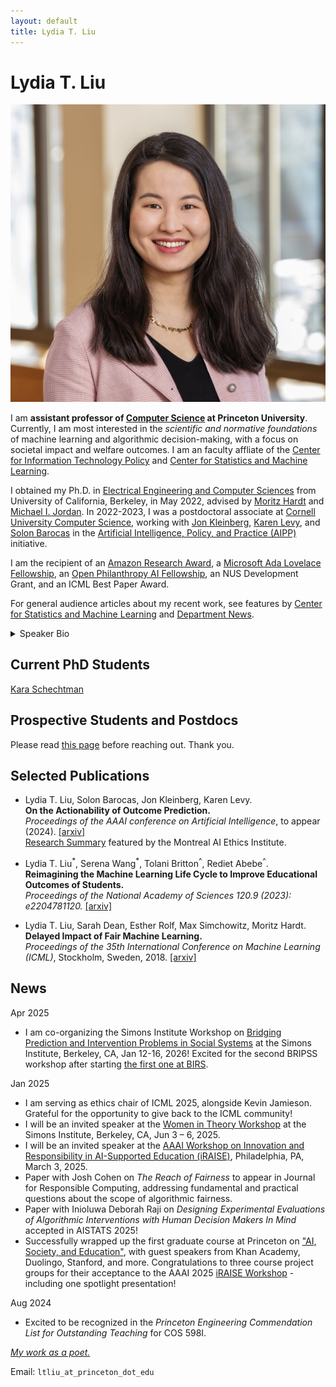 ```yaml
---
layout: default
title: Lydia T. Liu 
---
```

	
	
# Lydia T. Liu #

<img src="img/01 - Liu 2024 DKC - small.jpg" alt="Photo" class="leftside_image" title="Photo Credit: David Kelly Crow">

I am **assistant professor of [Computer Science](https://www.cs.princeton.edu) at Princeton University**. Currently, I am most interested in the _scientific and normative foundations_ of machine learning and algorithmic decision-making, with a focus on societal impact and welfare outcomes. I am an faculty affliate of the [Center for Information Technology Policy](https://citp.princeton.edu) and [Center for Statistics and Machine Learning](https://csml.princeton.edu).

 I obtained my Ph.D. in [Electrical Engineering and Computer Sciences](https://eecs.berkeley.edu/) from University of California, Berkeley, in May 2022, advised by [Moritz Hardt](http://mrtz.org/) and [Michael I. Jordan](https://people.eecs.berkeley.edu/~jordan/). In 2022-2023, I was a postdoctoral associate at [Cornell University Computer Science](http://cis.cornell.edu/cornell-computing-information-science), working with [Jon Kleinberg](https://www.cs.cornell.edu/home/kleinber/), [Karen Levy](https://www.karen-levy.net), and [Solon Barocas](http://solon.barocas.org) in the [Artificial Intelligence, Policy, and Practice (AIPP)](https://aipp.cis.cornell.edu) initiative. 
 
I am the recipient of an [Amazon Research Award](https://www.amazon.science/research-awards/program-updates/99-amazon-research-awards-recipients-announced), a [Microsoft Ada Lovelace Fellowship](https://www.microsoft.com/en-us/research/academic-program/ada-lovelace-fellowship/), an [Open Philanthropy AI Fellowship](https://www.openphilanthropy.org/focus/global-catastrophic-risks/potential-risks-advanced-artificial-intelligence/open-phil-ai-fellowship-2019-class), an NUS Development Grant, and an ICML Best Paper Award. 

For general audience articles about my recent work, see features by [Center for Statistics and Machine Learning](https://csml.princeton.edu/news/lydia-liu-rethinking-ai’s-impact-society-through-lens-fairness) and [Department News](https://www.cs.princeton.edu/news/lydia-liu-expert-social-impacts-machine-learning-has-joined-faculty).

<details>
  <summary>Speaker Bio</summary>
  <p>Lydia Liu is an Assistant Professor of Computer Science at Princeton University. Her research examines the theoretical foundations of machine learning and algorithmic decision-making, with a focus on long-term societal impact. She obtained her Ph.D. in electrical engineering and computer sciences from the University of California, Berkeley, and completed her postdoctoral research at Cornell University at the Artificial Intelligence, Policy, and Practice (AIPP) initiative.
She is the recipient of an Amazon Research Award, fellowships from Microsoft and  Open Philanthropy, and an ICML Best Paper Award.</p>
</details>


## Current PhD Students
[Kara Schechtman](https://www.karaschechtman.com/about)

## Prospective Students and Postdocs
Please read [this page](/prospective) before reaching out. Thank you.

## Selected Publications
* Lydia T. Liu, Solon Barocas, Jon Kleinberg, Karen Levy.  
**On the Actionability of Outcome Prediction.**  
*Proceedings of the AAAI conference on Artificial Intelligence*, to appear (2024). [[arxiv]](https://arxiv.org/abs/2309.04470)  
[Research Summary](https://montrealethics.ai/on-the-actionability-of-outcome-prediction/) featured by the Montreal AI Ethics Institute.

* Lydia T. Liu<sup>\*</sup>, Serena Wang<sup>\*</sup>, Tolani Britton<sup>^</sup>, Rediet Abebe<sup>^</sup>.  
**Reimagining the Machine Learning Life Cycle to Improve Educational Outcomes of Students.**  
*Proceedings of the National Academy of Sciences 120.9 (2023): e2204781120.* [[arxiv]](http://arxiv.org/abs/2209.03929) <!--[[eprint]](https://www.pnas.org/eprint/3RXWD4U8UFVCHHUWGFGY/full) [[slides]](/assets/ml4ed-bair-talk.pdf) --> 

* Lydia T. Liu, Sarah Dean, Esther Rolf, Max Simchowitz, Moritz Hardt.  
**Delayed Impact of Fair Machine Learning.**  
*Proceedings of the 35th International Conference on Machine Learning (ICML)*, Stockholm, Sweden, 2018. [[arxiv]](https://arxiv.org/abs/1803.04383)

## News
Apr 2025
* I am co-organizing the Simons Institute Workshop on [Bridging Prediction and Intervention Problems in Social Systems](https://simons.berkeley.edu/workshops/bridging-prediction-intervention-problems-social-systems) at the Simons Institute, Berkeley, CA,  Jan 12-16, 2026!  Excited for the second BRIPSS workshop after starting [the first one at BIRS](http://www.birs.ca/events/2024/5-day-workshops/24w5283).


Jan 2025  
* I am serving as ethics chair of ICML 2025, alongside Kevin Jamieson. Grateful for the opportunity to give back to the ICML community!
* I will be an invited speaker at the [Women in Theory Workshop](https://womenintheory.wordpress.com) at the Simons Institute, Berkeley, CA,  Jun 3 – 6, 2025. 
* I will be an invited speaker at the [AAAI Workshop on Innovation and Responsibility in AI-Supported Education (iRAISE)](https://iraise-25-aaai.my.canva.site/#agenda), Philadelphia, PA, March 3, 2025.  
* Paper with Josh Cohen on _The Reach of Fairness_ to appear in Journal for Responsible Computing, addressing fundamental and practical questions about the scope of algorithmic fairness.  
* Paper with Inioluwa Deborah Raji on _Designing Experimental Evaluations of Algorithmic Interventions with Human Decision Makers In Mind_ accepted in AISTATS 2025!  
* Successfully wrapped up the first graduate course at Princeton on  ["AI, Society, and Education"](/teaching), with guest speakers from Khan Academy, Duolingo, Stanford, and more. Congratulations to three course project groups for their acceptance to the AAAI 2025 [iRAISE Workshop](https://iraise-25-aaai.my.canva.site/) - including one spotlight presentation!  

Aug 2024   
* Excited to be recognized in the _Princeton Engineering Commendation List for Outstanding Teaching_ for COS 598I.

<!--
> I am presenting work with my students and collaborators ([Liu et al 2024](https://drive.google.com/file/d/1x4tdWdjRK-yB9-agNOPVFr4na-Q5QKYl/view?usp=sharing), [Raji and Liu 2024](), [Stroebl et al 2024]()) at the ICML 2024 Workshop on Humans, Algorithmic Decision-Making and Society: Modeling Interactions and Impact!  
> I will be an invited speaker at TTIC Workshop on Data-Driven Decision Processes: From Theory to Practice (August 26-28).
--> 

<!-- I received an Amazon Research Award for the proposal _From Predictions to Positive Impact: Foundations of Responsible AI in Social Systems_.   --> 
<!-- I co-organized the [BIRS workshop](http://www.birs.ca/events/2024/5-day-workshops/24w5283) on _Bridging Prediction and Intervention Problems in Social Systems_ with  Inioluwa Deborah Raji, Angela Zhou, and Arvind Narayanan, June 3-7, 2024.--> 


<!--Recent talk at the Simons Institute workshop on Societal Considerations and Applications (November 2022):
<iframe width="560" height="315" src="https://www.youtube.com/embed/P1SBnDTylko" title="YouTube video player" frameborder="0" allow="accelerometer; autoplay; clipboard-write; encrypted-media; gyroscope; picture-in-picture" allowfullscreen></iframe> --> 

<!-- [pictures](https://www.flickr.com/photos/158535173@N08/) --> 
[*My work as a poet.*](https://lydialiupoet.com/the-problem-of-deer)

<!-- **Updates**. 
> (Nov 2022) I gave a talk at the Simons workshop on Societal Considerations and Applications.
 (Sep 2022) Our cross-disciplinary study of machine learning in education, *Lost in Translation: Reimagining the Machine Learning Life Cycle in Education*, is on [arXiv](http://arxiv.org/abs/2209.03929).
  (Oct 2021) [I attended MIT EECS Rising Stars 2021](https://risingstars21-eecs.mit.edu/liu-lydia-tingruo/)---[apply](https://risingstars21-eecs.mit.edu) for the fall 2022 workshop at UT Austin! We presented our [poster for _Strategic ranking_](/assets/strategic_ranking_poster.pdf) at the inaugural ACM conference on EAAMO. [_Bandit Learning in Decentralized Matching Markets_](https://jmlr.org/papers/v22/20-1429.html) is in vol. 22 of JMLR. See [EC workshop poster](/assets/decentralizedbandits_poster.pdf) and [FODSI talk](/assets/learning_markets.pdf).--> 


			
Email: `ltliu_at_princeton_dot_edu`


